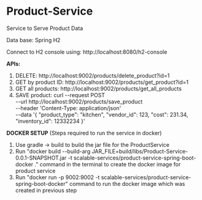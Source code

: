 # Product-Service
Service to Serve Product Data

Data base: Spring H2

Connect to H2 console using:
http://localhost:8080/h2-console

**APIs:**
1. DELETE: http://localhost:9002/products/delete_product?id=1
2. GET by product ID: http://localhost:9002/products/get_product?id=1
3. GET all products: http://localhost:9002/products/get_all_products
4. SAVE product: curl --request POST \
  --url http://localhost:9002/products/save_product \
  --header 'Content-Type: application/json' \
  --data '{
	"product_type": "kitchen",
	"vendor_id": 123,
	"cost": 231.34,
	"inventory_id": 12332234
}'

**DOCKER SETUP**
(Steps required to run the service in docker)
1. Use gradle -> build to build the jar file for the ProductService
2. Run "docker build --build-arg JAR_FILE=build/libs/Product-Service-0.0.1-SNAPSHOT.jar -t scalable-services/product-service-spring-boot-docker ." command in the terminal to create the docker image for product service
3. Run "docker run -p 9002:9002 -t scalable-services/product-service-spring-boot-docker" command to run the docker image which was created in previous step
